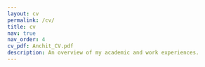 ```yaml
---
layout: cv
permalink: /cv/
title: cv
nav: true
nav_order: 4
cv_pdf: Anchit_CV.pdf
description: An overview of my academic and work experiences.
---
```

